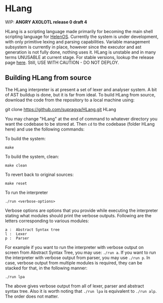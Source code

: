 HLang
=====


WIP: **ANGRY AXOLOTL release 0 draft 4**

HLang is a scripting language made primarily for becoming the main shell scripting language for [HelenOS](http://www.helenos.org). Currently the system is under development, with only primitive lexing and parsing capabilities. Variable management subsystem is currently in place, however since the executor and ast generation is not fully done, nothing uses it. HLang is unstable and in many terms UNUSABLE at current stage. For stable versions, lookup the release page [here](https://www.github.com/supragya/HLang/releases). Still, USE WITH CAUTION - DO NOT DEPLOY.


Building HLang from source
----------------
The HLang interpreter is at present a set of lexer and analyser system. A bit of AST buildup is done, but it is far from ideal. To build HLang from source, download the code from the repository to a local machine using:

   git clone https://github.com/supragya/HLang.git HLang

You may change "HLang" at the end of command to whatever directory you want the codebase to be stored at. Then `cd` to the codebase (folder HLang here) and use the following commands:

To build the system:

    make

To build the system, clean:

    make clean

To revert back to original sources:

    make reset

To run the interpreter

    ./run <verbose-options>

Verbose options are options that you provide while executing the interpreter stating what modules should print the verbose outputs. Following are the letters corresponding to various modules:

    a :  Abstract Syntax tree
    l :  Lexer
    p :  Parser

For example if you want to run the interpreter with verbose output on screen from Abstract Syntax Tree, you may use: `./run a`. If you want to run the interpreter with verbose output from parser, you may use `./run p`. In case, verbose output from multiple modules is required, they can be stacked for that, in the following manner:

    ./run lpa

The above gives verbose output from all of lexer, parser and abstract syntax tree. Also it is worth noting that `./run lpa` is equivalent to `./run alp`. The order does not matter.
